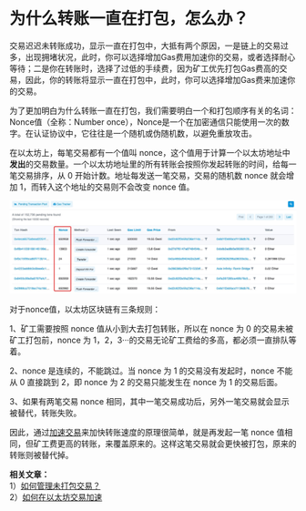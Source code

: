 # 为什么转账一直在打包，怎么办？

交易迟迟未转账成功，显示一直在打包中，大抵有两个原因，一是链上的交易过多，出现拥堵状况，此时，你可以选择增加Gas费用加速你的交易，或者选择耐心等待；二是你在转账时，选择了过低的手续费，因为矿工优先打包Gas费高的交易，因此，你的转账将显示一直在打包中，此时，你可以选择增加Gas费来加速你的交易。

为了更加明白为什么转账一直在打包，我们需要明白一个和打包顺序有关的名词：Nonce值（全称：Number once），Nonce是一个在加密通信只能使用一次的数字。在认证协议中，它往往是一个随机或伪随机数，以避免重放攻击。

在以太坊上，每笔交易都有一个值叫 nonce，这个值用于计算一个以太坊地址中**发出**的交易数量。一个以太坊地址里的所有转账会按照你发起转账的时间，给每一笔交易排序，从 0 开始计数。地址每发送一笔交易，交易的随机数 nonce 就会增加 1，而转入这个地址的交易则不会改变 nonce 值。

![](../.gitbook/assets/nonce-zhi-.jpg)

对于nonce值，以太坊区块链有三条规则：

1、矿工需要按照 nonce 值从小到大去打包转账，所以在 nonce 为 0 的交易未被矿工打包前，nonce 为 1，2，3···的交易无论矿工费给的多高，都必须一直排队等着。

2、nonce 是连续的，不能跳过。当 nonce 为 1 的交易没有发起时，nonce 不能从 0 直接跳到 2，即 nonce 为 2 的交易只能发生在 nonce 为 1 的交易后面。

3、如果有两笔交易 nonce 相同，其中一笔交易成功后，另外一笔交易就会显示被替代，转账失败。

因此，通过[加速交易](https://tphelp.gitbook.io/cn/transfer-tutorial/cancel-and-accelerate-transfer)来加快转账速度的原理很简单，就是再发起一笔 nonce 值相同，但矿工费更高的转账，来覆盖原来的。这样这笔交易就会更快被打包，原来的转账则被替代掉。

**相关文章：**\
1）[如何管理未打包交易？](https://tphelp.gitbook.io/cn/faq/ethwallet/unpackaged)\
2）[如何在以太坊交易加速](https://tphelp.gitbook.io/cn/faq/ethwallet/transaction-accelerator)

